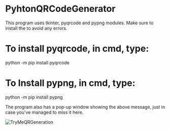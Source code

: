 # PyhtonQRCodeGenerator
This program uses tkinter, pyqrcode and pypng modules.
Make sure to install the to avoid any errors.

# To install pyqrcode, in cmd, type:
python -m pip install pyqrcode

# To Install pypng, in cmd, type:
python -m pip install pypng

The program also has a pop-up window showing the above message, just in case you've managed to miss it here.

![TryMeQRGeneration](https://user-images.githubusercontent.com/84984325/120769914-3782e680-c53b-11eb-91d9-05e2fc1f5909.png)

